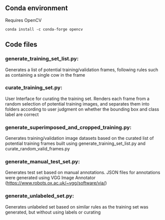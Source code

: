 ## Conda environment
Requires OpenCV

`conda install -c conda-forge opencv`

## Code files
### generate_training_set_list.py:
Generates a list of potential training/validation frames, following rules such as containing a single cow in the frame

### curate_training_set.py:
User Interface for curating the training set. Renders each frame from a random selection of potential training images, and separates them into folders according to user judgment on whether the bounding box and class label are correct

### generate_superimposed_and_cropped_training.py:
Generates training/validation image datasets based on the curated list of potential training frames built using generate_training_set_list.py and curate_random_valid_frames.py

### generate_manual_test_set.py:
Generates test set based on manual annotations. JSON files for annotations were generated using VGG Image Annotator (https://www.robots.ox.ac.uk/~vgg/software/via/)

### generate_unlabeled_set.py:
Generates unlabeled set based on similar rules as the training set was generated, but without using labels or curating
